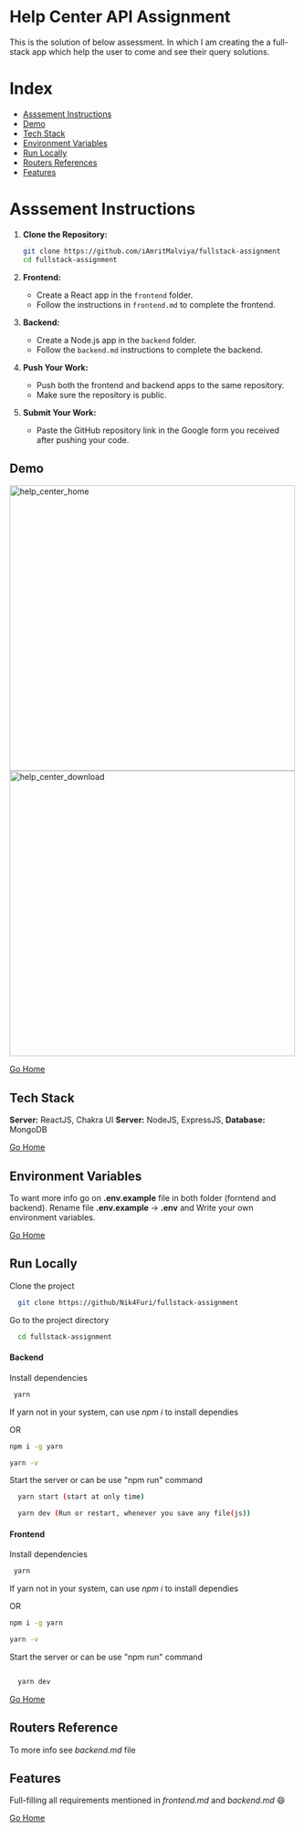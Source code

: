 # Help Center API Assignment

This is the solution of below assessment. In which I am creating the a full-stack app which help the user to come and see their query solutions.


## <h1 id="help_center"> Index </h1>

- <a href="#assessment">Asssement Instructions</a>
- <a href="#demo">Demo</a>
- <a href="#stack">Tech Stack</a>
- <a href="#env">Environment Variables</a>
- <a href="#runLocally">Run Locally</a>
- <a href="#routersRef">Routers References</a>
- <a href="#features">Features</a>


## <h1 id="assessment"> Asssement Instructions</h1>

1. **Clone the Repository:**
   ```bash
   git clone https://github.com/iAmritMalviya/fullstack-assignment
   cd fullstack-assignment
   ```

2. **Frontend:**
   - Create a React app in the `frontend` folder.
   - Follow the instructions in `frontend.md` to complete the frontend.

3. **Backend:**
   - Create a Node.js app in the `backend` folder.
   - Follow the `backend.md` instructions to complete the backend.

4. **Push Your Work:**
   - Push both the frontend and backend apps to the same repository.
   - Make sure the repository is public.

5. **Submit Your Work:**
   - Paste the GitHub repository link in the Google form you received after pushing your code.

## <h2 id="demo" >Demo </h2>


<p text-align=left>
  <img src="" width="500" height="" alt="help_center_home"/>
    
    
  <img src="" width="500" height="" alt="help_center_download"/>  
 </p>
 


<a href="#help_center">Go Home </a>



## <h2 id="stack" >Tech Stack </h2>


**Server:** ReactJS, Chakra UI 
**Server:** NodeJS, ExpressJS,
**Database:** MongoDB 

<a href="#help_center">Go Home </a>


## <h2 id="env">Environment Variables </h2>

To want more info go on **.env.example** file in both folder (forntend and backend). 
Rename file **.env.example** -> **.env** and Write your own environment variables. 

<a href="#help_center">Go Home </a>


## <h2 id="runLocally" >Run Locally </h2>

Clone the project

```bash
  git clone https://github/Nik4Furi/fullstack-assignment
```

Go to the project directory

```bash
  cd fullstack-assignment
```

#### Backend

Install dependencies

```bash
 yarn
```
If yarn not in your system, can use *npm i* to install dependies

OR

``` bash
npm i -g yarn

yarn -v
```

Start the server or can be use "npm run" command

```bash
  yarn start (start at only time)

  yarn dev (Run or restart, whenever you save any file(js))
```


#### Frontend


Install dependencies

```bash
 yarn
```
If yarn not in your system, can use *npm i* to install dependies

OR

``` bash
npm i -g yarn

yarn -v
```

Start the server or can be use "npm run" command

```bash

  yarn dev 
```

<a href="#help_center">Go Home </a>





## <h2 id="routersRef">Routers Reference </h2>

To more info see *backend.md* file 

## <h2 id="features">Features </h2>

Full-filling all requirements mentioned in *frontend.md* and *backend.md* 😄


<a href="#help_center">Go Home </a>